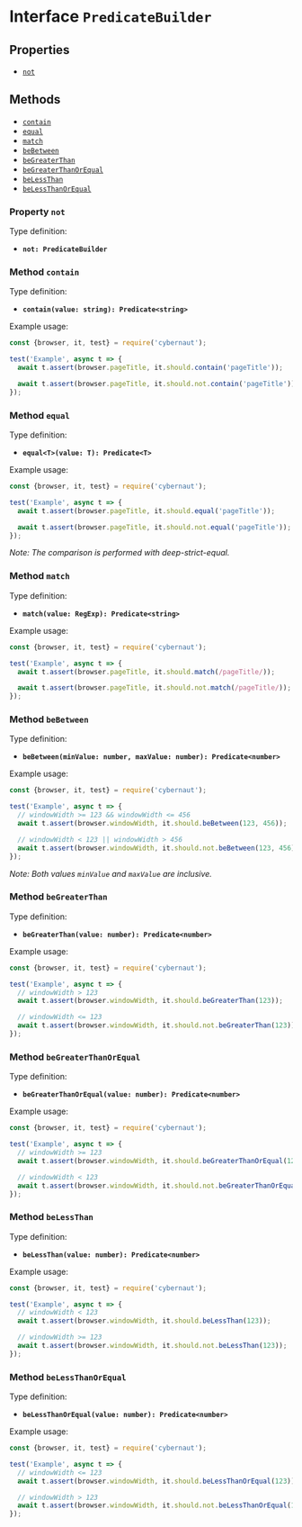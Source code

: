 # Interface `PredicateBuilder`

## Properties

* [`not`](#property-not)

## Methods

* [`contain`](#method-contain)
* [`equal`](#method-equal)
* [`match`](#method-match)
* [`beBetween`](#method-bebetween)
* [`beGreaterThan`](#method-begreaterthan)
* [`beGreaterThanOrEqual`](#method-begreaterthanorequal)
* [`beLessThan`](#method-belessthan)
* [`beLessThanOrEqual`](#method-belessthanorequal)

### Property `not`

Type definition:

* **`not: PredicateBuilder`**

### Method `contain`

Type definition:

* **`contain(value: string): Predicate<string>`**

Example usage:

```js
const {browser, it, test} = require('cybernaut');

test('Example', async t => {
  await t.assert(browser.pageTitle, it.should.contain('pageTitle'));

  await t.assert(browser.pageTitle, it.should.not.contain('pageTitle'));
});
```

### Method `equal`

Type definition:

* **`equal<T>(value: T): Predicate<T>`**

Example usage:

```js
const {browser, it, test} = require('cybernaut');

test('Example', async t => {
  await t.assert(browser.pageTitle, it.should.equal('pageTitle'));

  await t.assert(browser.pageTitle, it.should.not.equal('pageTitle'));
});
```

*Note: The comparison is performed with deep-strict-equal.*

### Method `match`

Type definition:

* **`match(value: RegExp): Predicate<string>`**

Example usage:

```js
const {browser, it, test} = require('cybernaut');

test('Example', async t => {
  await t.assert(browser.pageTitle, it.should.match(/pageTitle/));

  await t.assert(browser.pageTitle, it.should.not.match(/pageTitle/));
});
```

### Method `beBetween`

Type definition:

* **`beBetween(minValue: number, maxValue: number): Predicate<number>`**

Example usage:

```js
const {browser, it, test} = require('cybernaut');

test('Example', async t => {
  // windowWidth >= 123 && windowWidth <= 456
  await t.assert(browser.windowWidth, it.should.beBetween(123, 456));

  // windowWidth < 123 || windowWidth > 456
  await t.assert(browser.windowWidth, it.should.not.beBetween(123, 456));
});
```

*Note: Both values `minValue` and `maxValue` are inclusive.*

### Method `beGreaterThan`

Type definition:

* **`beGreaterThan(value: number): Predicate<number>`**

Example usage:

```js
const {browser, it, test} = require('cybernaut');

test('Example', async t => {
  // windowWidth > 123
  await t.assert(browser.windowWidth, it.should.beGreaterThan(123));

  // windowWidth <= 123
  await t.assert(browser.windowWidth, it.should.not.beGreaterThan(123));
});
```

### Method `beGreaterThanOrEqual`

Type definition:

* **`beGreaterThanOrEqual(value: number): Predicate<number>`**

Example usage:

```js
const {browser, it, test} = require('cybernaut');

test('Example', async t => {
  // windowWidth >= 123
  await t.assert(browser.windowWidth, it.should.beGreaterThanOrEqual(123));

  // windowWidth < 123
  await t.assert(browser.windowWidth, it.should.not.beGreaterThanOrEqual(123));
});
```

### Method `beLessThan`

Type definition:

* **`beLessThan(value: number): Predicate<number>`**

Example usage:

```js
const {browser, it, test} = require('cybernaut');

test('Example', async t => {
  // windowWidth < 123
  await t.assert(browser.windowWidth, it.should.beLessThan(123));

  // windowWidth >= 123
  await t.assert(browser.windowWidth, it.should.not.beLessThan(123));
});
```

### Method `beLessThanOrEqual`

Type definition:

* **`beLessThanOrEqual(value: number): Predicate<number>`**

Example usage:

```js
const {browser, it, test} = require('cybernaut');

test('Example', async t => {
  // windowWidth <= 123
  await t.assert(browser.windowWidth, it.should.beLessThanOrEqual(123));

  // windowWidth > 123
  await t.assert(browser.windowWidth, it.should.not.beLessThanOrEqual(123));
});
```
